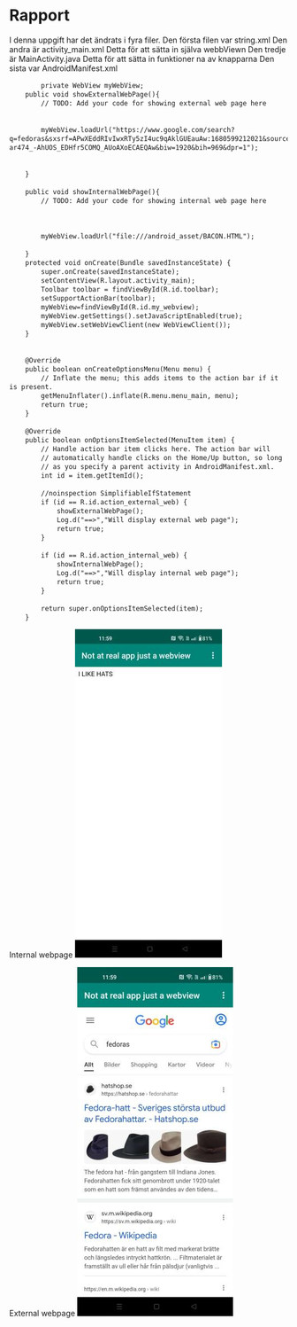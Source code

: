 
# Rapport

I denna uppgift har det ändrats i fyra filer.
Den första filen var string.xml 
Den andra är activity_main.xml
Detta för att sätta in själva webbViewn
Den tredje är MainActivity.java
Detta för att sätta in funktioner na av knapparna
Den sista var AndroidManifest.xml

```
        private WebView myWebView;
    public void showExternalWebPage(){
        // TODO: Add your code for showing external web page here


        myWebView.loadUrl("https://www.google.com/search?q=fedoras&sxsrf=APwXEddRIvIwxRTy5zI4uc9qAklGUEauAw:1680599212021&source=lnms&tbm=isch&sa=X&ved=2ahUKEwjd-ar474_-AhUOS_EDHfr5COMQ_AUoAXoECAEQAw&biw=1920&bih=969&dpr=1");


    }

    public void showInternalWebPage(){
        // TODO: Add your code for showing internal web page here



        myWebView.loadUrl("file:///android_asset/BACON.HTML");

    }
    protected void onCreate(Bundle savedInstanceState) {
        super.onCreate(savedInstanceState);
        setContentView(R.layout.activity_main);
        Toolbar toolbar = findViewById(R.id.toolbar);
        setSupportActionBar(toolbar);
        myWebView=findViewById(R.id.my_webview);
        myWebView.getSettings().setJavaScriptEnabled(true);
        myWebView.setWebViewClient(new WebViewClient());
    }
    
    
    @Override
    public boolean onCreateOptionsMenu(Menu menu) {
        // Inflate the menu; this adds items to the action bar if it is present.
        getMenuInflater().inflate(R.menu.menu_main, menu);
        return true;
    }

    @Override
    public boolean onOptionsItemSelected(MenuItem item) {
        // Handle action bar item clicks here. The action bar will
        // automatically handle clicks on the Home/Up button, so long
        // as you specify a parent activity in AndroidManifest.xml.
        int id = item.getItemId();

        //noinspection SimplifiableIfStatement
        if (id == R.id.action_external_web) {
            showExternalWebPage();
            Log.d("==>","Will display external web page");
            return true;
        }

        if (id == R.id.action_internal_web) {
            showInternalWebPage();
            Log.d("==>","Will display internal web page");
            return true;
        }

        return super.onOptionsItemSelected(item);
    }
```

Internal webpage
![](internalView.jpg)

External webpage
![](externalView.jpg)


